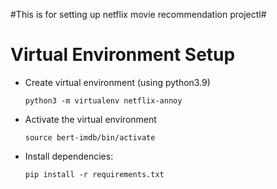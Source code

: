 #This is for setting up netflix movie recommendation projectl#


# Virtual Environment Setup
-   Create virtual environment (using python3.9)

        python3 -m virtualenv netflix-annoy


-   Activate the virtual environment

        source bert-imdb/bin/activate
 

-   Install dependencies: 
    
        pip install -r requirements.txt 
